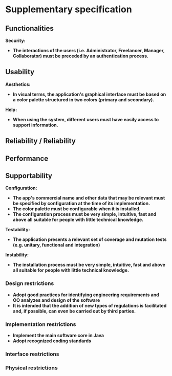 
# Supplementary specification

## Functionalities

**Security:**

- **The interactions of the users (i.e. Administrator, Freelancer, Manager, Collaborator) must be preceded by an authentication process.**


## Usability

**Aesthetics:**

- **In visual terms, the application's graphical interface must be based on a color palette structured in two colors (primary and secondary).**

**Help:**

- **When using the system, different users must have easily access to support information.**


## Reliability / Reliability

## Performance

## Supportability

**Configuration:**

- **The app's commercial name and other data that may be relevant must be specified by configuration at the time of its implementation.**
- **The color palette must be configurable when it is installed.**
- **The configuration process must be very simple, intuitive, fast and above all suitable for people with little technical knowledge.**


**Testability:**

- **The application presents a relevant set of coverage and mutation tests (e.g. unitary, functional and integration)**


**Instability:**

- **The installation process must be very simple, intuitive, fast and above all suitable for people with little technical knowledge.**


### Design restrictions

- **Adopt good practices for identifying engineering requirements and OO analyzes and design of the software**
- **It is intended that the addition of new types of regulations is facilitated and, if possible, can even be carried out by third parties.**



### Implementation restrictions

- **Implement the main software core in Java**
- **Adopt recognized coding standards**



### Interface restrictions


### Physical restrictions
